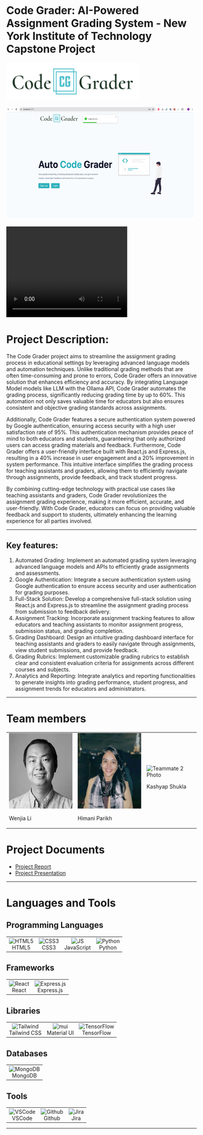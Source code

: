 
# Code Grader: AI-Powered Assignment Grading System - New York Institute of Technology Capstone Project

<p align="left">
 <img width="350" height="100" src="https://github.com/Himani324/MERN-with-AI-codegrader/blob/6fefa377cf4beb0774fd0d92c447992dd1b54284/frontendcg/src/assets/Images/logo-transparent-png%20(1).png">
</p>
<p align="left">
 <img width="500" height="300" src="https://github.com/Himani324/MERN-with-AI-codegrader/blob/5634e23092c0591208d7a0f69b9bda97f67e142b/frontendcg/src/assets/Images/Picture1.png">
</p>

<video width="320" height="240" controls>
 <source src="https://youtu.be/g_ZKlEempc4" type="video/mov">
 Your browser does not support the video tag.
</video>



# Project Description:
The Code Grader project aims to streamline the assignment grading process in educational settings by leveraging advanced language models and automation techniques. Unlike traditional grading methods that are often time-consuming and prone to errors, Code Grader offers an innovative solution that enhances efficiency and accuracy. By integrating Language Model models like LLM with the Ollama API, Code Grader automates the grading process, significantly reducing grading time by up to 60%. This automation not only saves valuable time for educators but also ensures consistent and objective grading standards across assignments.

Additionally, Code Grader features a secure authentication system powered by Google authentication, ensuring access security with a high user satisfaction rate of 95%. This authentication mechanism provides peace of mind to both educators and students, guaranteeing that only authorized users can access grading materials and feedback. Furthermore, Code Grader offers a user-friendly interface built with React.js and Express.js, resulting in a 40% increase in user engagement and a 20% improvement in system performance. This intuitive interface simplifies the grading process for teaching assistants and graders, allowing them to efficiently navigate through assignments, provide feedback, and track student progress.

By combining cutting-edge technology with practical use cases like teaching assistants and graders, Code Grader revolutionizes the assignment grading experience, making it more efficient, accurate, and user-friendly. With Code Grader, educators can focus on providing valuable feedback and support to students, ultimately enhancing the learning experience for all parties involved.
***

## Key features:
1. Automated Grading: Implement an automated grading system leveraging advanced language models and APIs to efficiently grade assignments and assessments.
2. Google Authentication: Integrate a secure authentication system using Google authentication to ensure access security and user authentication for grading purposes.
3. Full-Stack Solution: Develop a comprehensive full-stack solution using React.js and Express.js to streamline the assignment grading process from submission to feedback delivery.
4. Assignment Tracking: Incorporate assignment tracking features to allow educators and teaching assistants to monitor assignment progress, submission status, and grading completion.
5. Grading Dashboard: Design an intuitive grading dashboard interface for teaching assistants and graders to easily navigate through assignments, view student submissions, and provide feedback.
6. Grading Rubrics: Implement customizable grading rubrics to establish clear and consistent evaluation criteria for assignments across different courses and subjects.
7. Analytics and Reporting: Integrate analytics and reporting functionalities to generate insights into grading performance, student progress, and assignment trends for educators and administrators.
***




# Team members


<table style="width:100%" border="0" cellspacing="0" cellpadding="0">
  <tr>
    <td>
      <img src="https://github.com/kashyapshukla/Auto_grading/blob/main/frontendcg/src/assets/Images/wli20.jpg" alt="Mentor Photo"  width=200px height=200px>
      <p> Wenjia Li</p>
    </td>
    <td>
      <img src="https://github.com/kashyapshukla/Auto_grading/blob/main/frontendcg/src/assets/Images/1713195651452.jpeg" alt="Teammate 1 Photo" width=200px height=200px>
      <p>Himani Parikh</p>
    </td>
    <td>
      <img src="https://avatars.githubusercontent.com/u/66747576?s=400&u=e7fc8a3f6ba06833200dbdd8b4879859b75c3996&v=4" alt="Teammate 2 Photo" width=200px height=200px>
      <p>Kashyap Shukla</p>
    </td>
  </tr>
</table>


# Project Documents
<div>

  <ul>
    <li><a href="https://docs.google.com/document/d/1AU11XWqpGu_7Cz5wishAz3wiUwZYDFAKQAmB8VsOHlU/edit?usp=sharing" target="_blank">Project Report</a></li>
    <li><a href="https://pitch.com/v/grademaster-k9s83x" target="_blank">Project Presentation</a></li>
  </ul>
</div>

***
# Languages and Tools

## Programming Languages

<table style="width:100%" border="0" cellspacing="0" cellpadding="0">
  <tr>
    <td align="center" valign="center">
      <img src="https://cdn.jsdelivr.net/gh/devicons/devicon@latest/icons/html5/html5-original.svg" title="HTML5" alt="HTML5" width="120" height="120"/>
      <br />HTML5
    </td>
    <td align="center" valign="center">
      <img src="https://cdn.jsdelivr.net/gh/devicons/devicon@latest/icons/css3/css3-original.svg" title="CSS3" alt="CSS3" width="120" height="120"/>
      <br />CSS3
    </td>
    <td align="center" valign="center">
      <img src="https://cdn.jsdelivr.net/gh/devicons/devicon@latest/icons/javascript/javascript-original.svg" title="JS" alt="JS" width="120" height="120"/>
      <br />JavaScript
    </td>
    <td align="center" valign="center">
      <img src="https://cdn.jsdelivr.net/gh/devicons/devicon@latest/icons/python/python-original.svg" title="Python" alt="Python" width="120" height="120"/>
      <br />Python
    </td>
    </tr>
</table>

## Frameworks

<table style="width:100%" border="0" cellspacing="0" cellpadding="0">
  <tr>
    <td align="center" valign="center">
      <img src="https://cdn.jsdelivr.net/gh/devicons/devicon@latest/icons/react/react-original.svg" title="React" alt="React" width="120" height="120"/>
      <br />React
    </td>
    <td align="center" valign="center">
      <img src="https://www.bairesdev.com/wp-content/uploads/2021/07/Expressjs.svg" title="Express.js" alt="Express.js" width="120" height="120"/>
      <br />Express.js
    </td>
    
  </tr>
</table>


## Libraries
<table style="width:100%" border="0" cellspacing="0" cellpadding="0">
  <tr>
    <td align="center" valign="center">
      <img src="https://cdn.jsdelivr.net/gh/devicons/devicon@latest/icons/tailwindcss/tailwindcss-original.svg" title="Tailwind CSS" alt=Tailwind CSS" width="120" height="120"/>
      <br />Tailwind CSS
    </td>
    <td align="center" valign="center">
      <img src="https://user-images.githubusercontent.com/25181517/189716630-fe6c084c-6c66-43af-aa49-64c8aea4a5c2.png" title="mui" alt="mui" width="120" height="120"/>
      <br />Material UI
    </td>
    <td align="center" valign="center">
      <img src="https://cdn.jsdelivr.net/gh/devicons/devicon@latest/icons/tensorflow/tensorflow-original.svg" title="TensorFlow" alt="TensorFlow" width="120" height="120"/>
      <br />TensorFlow
    </td>
</tr>
</table>

## Databases

<table style="width:100%" border="0" cellspacing="0" cellpadding="0">
  <tr>
   <td align="center" valign="center">
      <img src="https://1000logos.net/wp-content/uploads/2020/08/MongoDB-Logo.png" title="MongoDB" alt="MongoDB" width="120" height="120"/>
      <br />MongoDB
    </td>
  </tr>
</table>

## Tools

<table style="width:100%" border="0" cellspacing="0" cellpadding="0">
  <tr>
    <td align="center" valign="center">
      <img src="https://cdn.jsdelivr.net/gh/devicons/devicon@latest/icons/vscode/vscode-original.svg" title="VSCode" alt="VSCode" width="120" height="120"/>
      <br />VSCode
    </td>
    <td align="center" valign="center">
      <img src="https://raw.githubusercontent.com/BrewingTechnologies/QuickLearning/main/Languages%20and%20Tools/github.jpg" title="Github" alt="Github" width="120" height="120"/>
      <br />Github
    </td>
    <td align="center" valign="center">
      <img src="https://user-images.githubusercontent.com/25181517/183912952-83784e94-629d-4c34-a961-ae2ae795b662.png" title="Jira" alt="Jira" width="120" height="120"/>
      <br />Jira
    </td>
  </tr>
</table>
 
***


